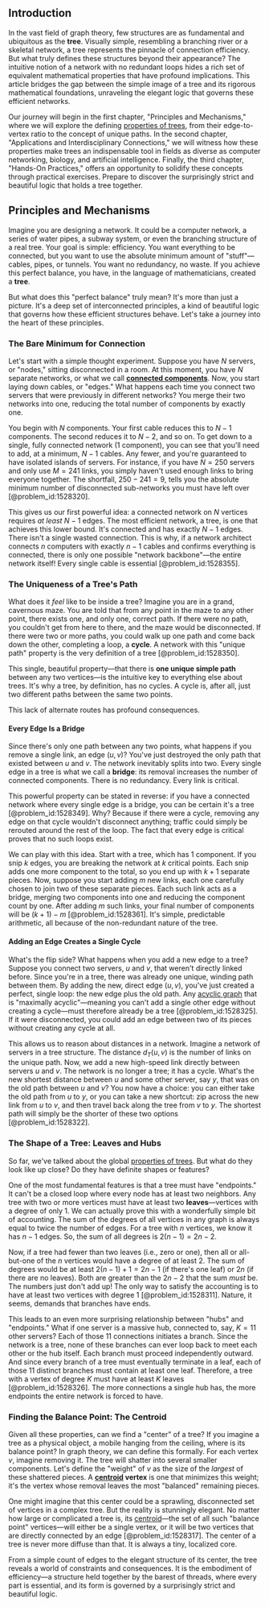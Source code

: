## Introduction
In the vast field of graph theory, few structures are as fundamental and ubiquitous as the **tree**. Visually simple, resembling a branching river or a skeletal network, a tree represents the pinnacle of connection efficiency. But what truly defines these structures beyond their appearance? The intuitive notion of a network with no redundant loops hides a rich set of equivalent mathematical properties that have profound implications. This article bridges the gap between the simple image of a tree and its rigorous mathematical foundations, unraveling the elegant logic that governs these efficient networks.

Our journey will begin in the first chapter, "Principles and Mechanisms," where we will explore the defining [properties of trees](@article_id:269619), from their edge-to-vertex ratio to the concept of unique paths. In the second chapter, "Applications and Interdisciplinary Connections," we will witness how these properties make trees an indispensable tool in fields as diverse as computer networking, biology, and artificial intelligence. Finally, the third chapter, "Hands-On Practices," offers an opportunity to solidify these concepts through practical exercises. Prepare to discover the surprisingly strict and beautiful logic that holds a tree together.

## Principles and Mechanisms

Imagine you are designing a network. It could be a computer network, a series of water pipes, a subway system, or even the branching structure of a real tree. Your goal is simple: efficiency. You want everything to be connected, but you want to use the absolute minimum amount of "stuff"—cables, pipes, or tunnels. You want no redundancy, no waste. If you achieve this perfect balance, you have, in the language of mathematicians, created a **tree**.

But what does this "perfect balance" truly mean? It's more than just a picture. It's a deep set of interconnected principles, a kind of beautiful logic that governs how these efficient structures behave. Let's take a journey into the heart of these principles.

### The Bare Minimum for Connection

Let's start with a simple thought experiment. Suppose you have $N$ servers, or "nodes," sitting disconnected in a room. At this moment, you have $N$ separate networks, or what we call **[connected components](@article_id:141387)**. Now, you start laying down cables, or "edges." What happens each time you connect two servers that were previously in different networks? You merge their two networks into one, reducing the total number of components by exactly one.

You begin with $N$ components. Your first cable reduces this to $N-1$ components. The second reduces it to $N-2$, and so on. To get down to a single, fully connected network (1 component), you can see that you'll need to add, at a minimum, $N-1$ cables. Any fewer, and you're guaranteed to have isolated islands of servers. For instance, if you have $N=250$ servers and only use $M=241$ links, you simply haven't used enough links to bring everyone together. The shortfall, $250 - 241 = 9$, tells you the absolute minimum number of disconnected sub-networks you must have left over [@problem_id:1528320].

This gives us our first powerful idea: a connected network on $N$ vertices requires *at least* $N-1$ edges. The most efficient network, a tree, is one that achieves this lower bound. It's connected and has exactly $N-1$ edges. There isn't a single wasted connection. This is why, if a network architect connects $n$ computers with exactly $n-1$ cables and confirms everything is connected, there is only one possible "network backbone"—the entire network itself! Every single cable is essential [@problem_id:1528355].

### The Uniqueness of a Tree's Path

What does it *feel* like to be inside a tree? Imagine you are in a grand, cavernous maze. You are told that from any point in the maze to any other point, there exists one, and only one, correct path. If there were no path, you couldn't get from here to there, and the maze would be disconnected. If there were two or more paths, you could walk up one path and come back down the other, completing a loop, a **cycle**. A network with this "unique path" property is the very definition of a tree [@problem_id:1528350].

This single, beautiful property—that there is **one unique simple path** between any two vertices—is the intuitive key to everything else about trees. It's why a tree, by definition, has no cycles. A cycle is, after all, just two different paths between the same two points.

This lack of alternate routes has profound consequences.

#### Every Edge Is a Bridge

Since there's only one path between any two points, what happens if you remove a single link, an edge $(u,v)$? You've just destroyed the only path that existed between $u$ and $v$. The network inevitably splits into two. Every single edge in a tree is what we call a **bridge**: its removal increases the number of connected components. There is no redundancy. Every link is critical.

This powerful property can be stated in reverse: if you have a connected network where every single edge is a bridge, you can be certain it's a tree [@problem_id:1528349]. Why? Because if there were a cycle, removing any edge on that cycle wouldn't disconnect anything; traffic could simply be rerouted around the rest of the loop. The fact that every edge is critical proves that no such loops exist.

We can play with this idea. Start with a tree, which has 1 component. If you snip $k$ edges, you are breaking the network at $k$ critical points. Each snip adds one more component to the total, so you end up with $k+1$ separate pieces. Now, suppose you start adding $m$ new links, each one carefully chosen to join two of these separate pieces. Each such link acts as a bridge, merging two components into one and reducing the component count by one. After adding $m$ such links, your final number of components will be $(k+1) - m$ [@problem_id:1528361]. It's simple, predictable arithmetic, all because of the non-redundant nature of the tree.

#### Adding an Edge Creates a Single Cycle

What's the flip side? What happens when you add a new edge to a tree? Suppose you connect two servers, $u$ and $v$, that weren't directly linked before. Since you're in a tree, there was already one unique, winding path between them. By adding the new, direct edge $(u,v)$, you've just created a perfect, single loop: the new edge plus the old path. Any [acyclic graph](@article_id:272001) that is "maximally acyclic"—meaning you can't add a single other edge without creating a cycle—must therefore already be a tree [@problem_id:1528325]. If it were disconnected, you could add an edge between two of its pieces without creating any cycle at all.

This allows us to reason about distances in a network. Imagine a network of servers in a tree structure. The distance $d_T(u,v)$ is the number of links on the unique path. Now, we add a new high-speed link directly between servers $u$ and $v$. The network is no longer a tree; it has a cycle. What's the new shortest distance between $u$ and some other server, say $y$, that was on the old path between $u$ and $v$? You now have a choice: you can either take the old path from $u$ to $y$, or you can take a new shortcut: zip across the new link from $u$ to $v$, and then travel back along the tree from $v$ to $y$. The shortest path will simply be the shorter of these two options [@problem_id:1528322].

### The Shape of a Tree: Leaves and Hubs

So far, we've talked about the global [properties of trees](@article_id:269619). But what do they look like up close? Do they have definite shapes or features?

One of the most fundamental features is that a tree must have "endpoints." It can't be a closed loop where every node has at least two neighbors. Any tree with two or more vertices must have at least two **leaves**—vertices with a degree of only 1. We can actually prove this with a wonderfully simple bit of accounting. The sum of the degrees of all vertices in any graph is always equal to twice the number of edges. For a tree with $n$ vertices, we know it has $n-1$ edges. So, the sum of all degrees is $2(n-1) = 2n-2$.

Now, if a tree had fewer than two leaves (i.e., zero or one), then all or all-but-one of the $n$ vertices would have a degree of at least 2. The sum of degrees would be at least $2(n-1) + 1 = 2n-1$ (if there's one leaf) or $2n$ (if there are no leaves). Both are greater than the $2n-2$ that the sum *must* be. The numbers just don't add up! The only way to satisfy the accounting is to have at least two vertices with degree 1 [@problem_id:1528311]. Nature, it seems, demands that branches have ends.

This leads to an even more surprising relationship between "hubs" and "endpoints." What if one server is a massive hub, connected to, say, $K=11$ other servers? Each of those $11$ connections initiates a branch. Since the network is a tree, none of these branches can ever loop back to meet each other or the hub itself. Each branch must proceed independently outward. And since every branch of a tree must eventually terminate in a leaf, each of those $11$ distinct branches must contain at least one leaf. Therefore, a tree with a vertex of degree $K$ must have at least $K$ leaves [@problem_id:1528326]. The more connections a single hub has, the more endpoints the entire network is forced to have.

### Finding the Balance Point: The Centroid

Given all these properties, can we find a "center" of a tree? If you imagine a tree as a physical object, a mobile hanging from the ceiling, where is its balance point? In graph theory, we can define this formally. For each vertex $v$, imagine removing it. The tree will shatter into several smaller components. Let's define the "weight" of $v$ as the size of the *largest* of these shattered pieces. A **[centroid](@article_id:264521) vertex** is one that minimizes this weight; it's the vertex whose removal leaves the most "balanced" remaining pieces.

One might imagine that this center could be a sprawling, disconnected set of vertices in a complex tree. But the reality is stunningly elegant. No matter how large or complicated a tree is, its [centroid](@article_id:264521)—the set of all such "balance point" vertices—will either be a single vertex, or it will be two vertices that are directly connected by an edge [@problem_id:1528317]. The center of a tree is never more diffuse than that. It is always a tiny, localized core.

From a simple count of edges to the elegant structure of its center, the tree reveals a world of constraints and consequences. It is the embodiment of efficiency—a structure held together by the barest of threads, where every part is essential, and its form is governed by a surprisingly strict and beautiful logic.